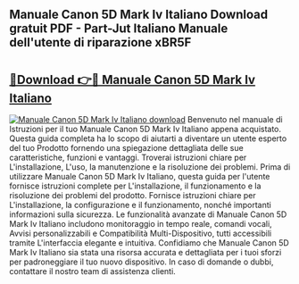 ## Manuale Canon 5D Mark Iv Italiano Download gratuit PDF - Part-Jut Italiano Manuale dell'utente di riparazione xBR5F

# <h2><a href="http://dfav343.blite.top/?on=Manuale+Canon+5D+Mark+Iv+Italiano">🔗Download 👉🔴 Manuale Canon 5D Mark Iv Italiano</a></h2>

[![Manuale Canon 5D Mark Iv Italiano download](https://i.imgur.com/lujVjoI.png)](http://dfav343.blite.top/?on=Manuale+Canon+5D+Mark+Iv+Italiano)
Benvenuto nel manuale di Istruzioni per il tuo Manuale Canon 5D Mark Iv Italiano appena acquistato. Questa guida completa ha lo scopo di aiutarti a diventare un utente esperto del tuo Prodotto fornendo una spiegazione dettagliata delle sue caratteristiche, funzioni e vantaggi. Troverai istruzioni chiare per L'installazione, L'uso, la manutenzione e la risoluzione dei problemi. Prima di utilizzare Manuale Canon 5D Mark Iv Italiano, questa guida per l'utente fornisce istruzioni complete per L'installazione, il funzionamento e la risoluzione dei problemi del prodotto. Fornisce istruzioni chiare per L'installazione, la configurazione e il funzionamento, nonché importanti informazioni sulla sicurezza. Le funzionalità avanzate di Manuale Canon 5D Mark Iv Italiano includono monitoraggio in tempo reale, comandi vocali, Avvisi personalizzabili e Compatibilità Multi-Dispositivo, tutti accessibili tramite L'interfaccia elegante e intuitiva. Confidiamo che Manuale Canon 5D Mark Iv Italiano sia stata una risorsa accurata e dettagliata per i tuoi sforzi per padroneggiare il tuo nuovo dispositivo. In caso di domande o dubbi, contattare il nostro team di assistenza clienti.
